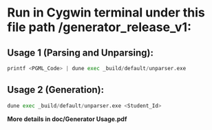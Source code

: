 # Run in Cygwin terminal under this file path /generator_release_v1:

## Usage 1 (Parsing and Unparsing): 

```python
printf <PGML_Code> | dune exec _build/default/unparser.exe
```

## Usage 2 (Generation):

```python
dune exec _build/default/unparser.exe <Student_Id>
```
**More details in doc/Generator Usage.pdf**
